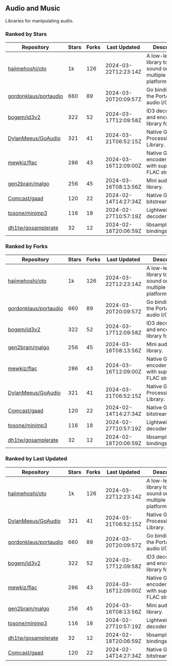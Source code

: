 ## Audio and Music

Libraries for manipulating audio.

### Ranked by Stars

| Repository | Stars | Forks | Last Updated | Description | 
|------------|-------|-------|--------------|-------------|
| [hajimehoshi/oto](https://github.com/hajimehoshi/oto) | 1k | 126 | 2024-03-22T12:23:14Z |  A low-level library to play sound on multiple platforms. |
| [gordonklaus/portaudio](https://github.com/gordonklaus/portaudio) | 660 | 89 | 2024-03-20T20:09:57Z |  Go bindings for the PortAudio audio I/O library. |
| [bogem/id3v2](https://github.com/bogem/id3v2) | 322 | 52 | 2024-03-17T12:09:58Z |  ID3 decoding and encoding library for Go. |
| [DylanMeeus/GoAudio](https://github.com/DylanMeeus/GoAudio) | 321 | 41 | 2024-03-21T06:52:15Z |  Native Go Audio Processing Library. |
| [mewkiz/flac](https://github.com/mewkiz/flac) | 286 | 43 | 2024-03-16T12:09:00Z |  Native Go FLAC encoder/decoder with support for FLAC streams. |
| [gen2brain/malgo](https://github.com/gen2brain/malgo) | 256 | 45 | 2024-03-16T08:13:56Z |  Mini audio library. |
| [Comcast/gaad](https://github.com/Comcast/gaad) | 120 | 22 | 2024-02-14T14:27:34Z |  Native Go AAC bitstream parser. |
| [tosone/minimp3](https://github.com/tosone/minimp3) | 116 | 18 | 2024-02-27T10:57:19Z |  Lightweight MP3 decoder library. |
| [dh1tw/gosamplerate](https://github.com/dh1tw/gosamplerate) | 32 | 12 | 2024-02-18T20:06:59Z |  libsamplerate bindings for go. |

### Ranked by Forks

| Repository | Stars | Forks | Last Updated | Description | 
|------------|-------|-------|--------------|-------------|
| [hajimehoshi/oto](https://github.com/hajimehoshi/oto) | 1k | 126 | 2024-03-22T12:23:14Z |  A low-level library to play sound on multiple platforms. |
| [gordonklaus/portaudio](https://github.com/gordonklaus/portaudio) | 660 | 89 | 2024-03-20T20:09:57Z |  Go bindings for the PortAudio audio I/O library. |
| [bogem/id3v2](https://github.com/bogem/id3v2) | 322 | 52 | 2024-03-17T12:09:58Z |  ID3 decoding and encoding library for Go. |
| [gen2brain/malgo](https://github.com/gen2brain/malgo) | 256 | 45 | 2024-03-16T08:13:56Z |  Mini audio library. |
| [mewkiz/flac](https://github.com/mewkiz/flac) | 286 | 43 | 2024-03-16T12:09:00Z |  Native Go FLAC encoder/decoder with support for FLAC streams. |
| [DylanMeeus/GoAudio](https://github.com/DylanMeeus/GoAudio) | 321 | 41 | 2024-03-21T06:52:15Z |  Native Go Audio Processing Library. |
| [Comcast/gaad](https://github.com/Comcast/gaad) | 120 | 22 | 2024-02-14T14:27:34Z |  Native Go AAC bitstream parser. |
| [tosone/minimp3](https://github.com/tosone/minimp3) | 116 | 18 | 2024-02-27T10:57:19Z |  Lightweight MP3 decoder library. |
| [dh1tw/gosamplerate](https://github.com/dh1tw/gosamplerate) | 32 | 12 | 2024-02-18T20:06:59Z |  libsamplerate bindings for go. |

### Ranked by Last Updated

| Repository | Stars | Forks | Last Updated | Description | 
|------------|-------|-------|--------------|-------------|
| [hajimehoshi/oto](https://github.com/hajimehoshi/oto) | 1k | 126 | 2024-03-22T12:23:14Z |  A low-level library to play sound on multiple platforms. |
| [DylanMeeus/GoAudio](https://github.com/DylanMeeus/GoAudio) | 321 | 41 | 2024-03-21T06:52:15Z |  Native Go Audio Processing Library. |
| [gordonklaus/portaudio](https://github.com/gordonklaus/portaudio) | 660 | 89 | 2024-03-20T20:09:57Z |  Go bindings for the PortAudio audio I/O library. |
| [bogem/id3v2](https://github.com/bogem/id3v2) | 322 | 52 | 2024-03-17T12:09:58Z |  ID3 decoding and encoding library for Go. |
| [mewkiz/flac](https://github.com/mewkiz/flac) | 286 | 43 | 2024-03-16T12:09:00Z |  Native Go FLAC encoder/decoder with support for FLAC streams. |
| [gen2brain/malgo](https://github.com/gen2brain/malgo) | 256 | 45 | 2024-03-16T08:13:56Z |  Mini audio library. |
| [tosone/minimp3](https://github.com/tosone/minimp3) | 116 | 18 | 2024-02-27T10:57:19Z |  Lightweight MP3 decoder library. |
| [dh1tw/gosamplerate](https://github.com/dh1tw/gosamplerate) | 32 | 12 | 2024-02-18T20:06:59Z |  libsamplerate bindings for go. |
| [Comcast/gaad](https://github.com/Comcast/gaad) | 120 | 22 | 2024-02-14T14:27:34Z |  Native Go AAC bitstream parser. |

